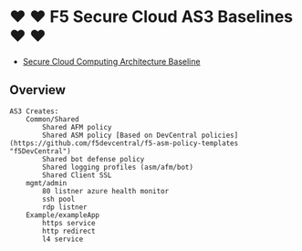 # ❤️ ❤️ F5 Secure Cloud AS3 Baselines ❤️ ❤️

- [Secure Cloud Computing Architecture Baseline](sccaBaseline.json)

Overview
--------

    AS3 Creates:
        Common/Shared
            Shared AFM policy
            Shared ASM policy [Based on DevCentral policies](https://github.com/f5devcentral/f5-asm-policy-templates "f5DevCentral")
            Shared bot defense policy
            Shared logging profiles (asm/afm/bot)
            Shared Client SSL
        mgmt/admin
            80 listner azure health monitor
            ssh pool
            rdp listner 
        Example/exampleApp
            https service
            http redirect
            l4 service 

